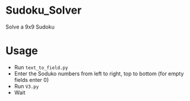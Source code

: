 # Sudoku_Solver
Solve a 9x9 Sudoku

# Usage

- Run ```text_to_field.py```
- Enter the Soduko numbers from left to right, top to bottom (for empty fields enter 0)
- Run ```V3.py```
- Wait
